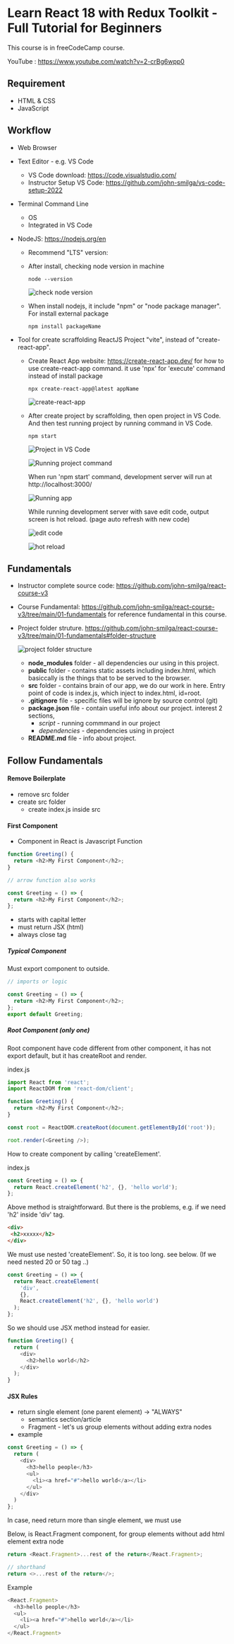 # Learn React 18 with Redux Toolkit - Full Tutorial for Beginners

This course is in freeCodeCamp course.

YouTube : https://www.youtube.com/watch?v=2-crBg6wpp0

## Requirement

* HTML & CSS
* JavaScript

## Workflow

* Web Browser
* Text Editor - e.g. VS Code
  * VS Code download: https://code.visualstudio.com/
  * Instructor Setup VS Code: https://github.com/john-smilga/vs-code-setup-2022
* Terminal Command Line
  * OS
  * Integrated in VS Code
* NodeJS: https://nodejs.org/en
  * Recommend "LTS" version:
  * After install, checking node version in machine
  
    ```
    node --version
    ```
    
    ![check node version](https://github.com/jatu-studiobox/learn_react/assets/43282496/3b98279e-b23e-4c33-b597-3eba9c86950d)
    
  * When install nodejs, it include "npm" or "node package manager". For install external package
  
    ```
    npm install packageName
    ```
    
* Tool for create scraffolding ReactJS Project "vite", instead of "create-react-app".
  * Create React App website: https://create-react-app.dev/ for how to use create-react-app command.
    it use 'npx' for 'execute' command instead of install package
    
    ```
    npx create-react-app@latest appName
    ```
    
    ![create-react-app](https://github.com/jatu-studiobox/learn_react/assets/43282496/038c24ca-f9d6-4503-8f97-b7578963a4c0)

  * After create project by scraffolding, then open project in VS Code. And then test running project by running command in VS Code.
    
    ```
    npm start
    ```
    
    ![Project in VS Code](https://github.com/jatu-studiobox/learn_react/assets/43282496/74a456b7-d045-438e-bd49-e60f807ef60e)

    ![Running project command](https://github.com/jatu-studiobox/learn_react/assets/43282496/4e991a60-e418-47e0-9027-ad12d19622a5)

    When run 'npm start' command, development server will run at http://localhost:3000/
    
    ![Running app](https://github.com/jatu-studiobox/learn_react/assets/43282496/cb380129-9080-4612-8b85-4819aa34a615)

    While running development server with save edit code, output screen is hot reload. (page auto refresh with new code)
    
    ![edit code](https://github.com/jatu-studiobox/learn_react/assets/43282496/87d5ce95-2f49-444d-9e58-52d6e96ee2e9)

    ![hot reload](https://github.com/jatu-studiobox/learn_react/assets/43282496/2ddd135b-c70c-4c15-8d74-044063400a2c)

## Fundamentals
  * Instructor complete source code: https://github.com/john-smilga/react-course-v3
  * Course Fundamental: https://github.com/john-smilga/react-course-v3/tree/main/01-fundamentals
    for reference fundamental in this course.
  * Project folder struture. https://github.com/john-smilga/react-course-v3/tree/main/01-fundamentals#folder-structure
    
    ![project folder structure](https://github.com/jatu-studiobox/learn_react/assets/43282496/851ca443-0f5a-431c-b9fd-eca931a0c1e0)
    
    * **node_modules** folder - all dependencies our using in this project.
    * **public** folder - contains static assets including index.html, which basiccally is the things that to be served to the browser.
    * **src** folder - contains brain of our app, we do our work in here. Entry point of code is index.js, which inject to index.html, id=root.
    * **.gitignore** file - specific files will be ignore by source control (git)
    * **package.json** file - contain useful info about our project. interest 2 sections, 
      * *script* - running commmand in our project
      * *dependencies* - dependencies using in project
    * **README.md** file - info about project.

## Follow Fundamentals

#### Remove Boilerplate

- remove src folder
- create src folder
  - create index.js inside src

#### First Component

- Component in React is Javascript Function

```js
function Greeting() {
  return <h2>My First Component</h2>;
}

// arrow function also works

const Greeting = () => {
  return <h2>My First Component</h2>;
};
```

- starts with capital letter
- must return JSX (html)
- always close tag <Greeting/>

##### Typical Component

Must export component to outside.

```js
// imports or logic

const Greeting = () => {
  return <h2>My First Component</h2>;
};
export default Greeting;
```

##### Root Component (only one)

Root component have code different from other component, it has not export default, but it has createRoot and render.

index.js

```js
import React from 'react';
import ReactDOM from 'react-dom/client';

function Greeting() {
  return <h2>My First Component</h2>;
}

const root = ReactDOM.createRoot(document.getElementById('root'));

root.render(<Greeting />);
```

How to create component by calling 'createElement'.

index.js

```js
const Greeting = () => {
  return React.createElement('h2', {}, 'hello world');
};
```

Above method is straightforward. But there is the problems, e.g. if we need 'h2' inside 'div' tag.

```html
<div>
 <h2>xxxxx</h2>
</div>
```

We must use nested 'createElement'. So, it is too long. see below. (If we need nested 20 or 50 tag ..)

```js
const Greeting = () => {
  return React.createElement(
    'div',
    {},
    React.createElement('h2', {}, 'hello world')
  );
};
```

So we should use JSX method instead for easier.

```js
function Greeting() {
  return (
    <div>
      <h2>hello world</h2>
    </div>
  );
}
```

#### JSX Rules
- return single element (one parent element) -> "ALWAYS"
  - semantics section/article
  - Fragment - let's us group elements without adding extra nodes
- example
```js
const Greeting = () => {
  return (
    <div>
      <h3>hello people</h3>
      <ul>
        <li><a href="#">hello world</a></li>
      </ul>
    </div>
  )
};
```

In case, need return more than single element, we must use 

Below, is React.Fragment component, for group elements without add html element extra node

```js
return <React.Fragment>...rest of the return</React.Fragment>;

// shorthand
return <>...rest of the return</>;
```
Example
```js
<React.Fragment>
  <h3>hello people</h3>
  <ul>
    <li><a href="#">hello world</a></li>
  </ul>
</React.Fragment>
```

